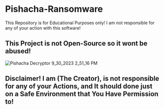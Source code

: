 # Pishacha-Ransomware
This Repository is for Educational Purposes only! I am not responsible for any of your action with this software!

## This Project is not Open-Source so it wont be abused!
![Pishacha Decryptor 9_30_2023 2_51_16 PM](https://github.com/HamanHarasha/Pishacha-Ransomware/assets/135638516/cf926853-1464-4ddd-99b7-062f896ec9f0)
## Disclaimer! I am (The Creator), is not responsible for any of your Actions, and It should done just on a Safe Environment that You Have Permission to!

